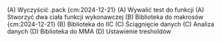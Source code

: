 (A) Wyczyścić .pack {cm:2024-12-21}
(A) Wywalić test do funkcji
(A) Stworzyć dwa ciała funkcji wykonawczej
(B) Biblioteka do makrosów {cm:2024-12-21}
(B) Biblioteka do IIC
(C) Ściągnięcie danych 
(C) Analiza danych
(D) Biblioteka do MMA
(D) Ustawienie tresholdów 